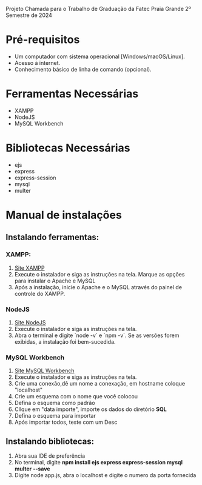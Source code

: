 Projeto Chamada para o Trabalho de Graduação da Fatec Praia Grande 2º Semestre de 2024

<h1>Pré-requisitos</h1>
<ul>
  <li>Um computador com sistema operacional [Windows/macOS/Linux].
  <li>Acesso à internet.
  <li>Conhecimento básico de linha de comando (opcional).
</ul>

<h1>Ferramentas Necessárias</h1>
<ul>
  <li>XAMPP
  <li>NodeJS
  <li>MySQL Workbench
</ul>

<h1>Bibliotecas Necessárias</h1>
<ul>
  <li>ejs
  <li>express
  <li>express-session
  <li>mysql
  <li>multer
</ul>

<h1> Manual de instalações </h1>
<h2> Instalando ferramentas: </h2>
<h3> XAMPP: </h3>
<ol>
  <li><a href="https://www.apachefriends.org/pt_br/download.html" target='_blank'>Site XAMPP</a>
  <li>Execute o instalador e siga as instruções na tela. Marque as opções para instalar o Apache e MySQL
  <li>Após a instalação, inicie o Apache e o MySQL através do painel de controle do XAMPP.
</ol>
<h3> NodeJS</h3>
<ol>
  <li><a href="https://nodejs.org/pt/download/prebuilt-installer">Site NodeJS</a>
  <li>Execute o instalador e siga as instruções na tela.
  <li>Abra o terminal e digite `node -v` e `npm -v`. Se as versões forem exibidas, a instalação foi bem-sucedida.
</ol>
<h3> MySQL Workbench </h3>
<ol>
  <li><a href="https://dev.mysql.com/downloads/workbench/">Site MySQL Workbench</a>
  <li>Execute o instalador e siga as instruções na tela.
  <li>Crie uma conexão,dê um nome a conexação,  em hostname coloque "localhost"
  <li> Crie um esquema com o nome que você colocou
  <li>Defina o esquema como padrão
  <li>Cllque em "data importe", importe os dados do diretório <b>SQL</b>
  <li> Defina o esquema para importar
  <li> Após importar todos, teste com um Desc
</ol>
<h2> Instalando bibliotecas: </h2>
<ol>
  <li> Abra sua IDE de preferência
  <li> No terminal, digite <b>npm install ejs express express-session mysql multer --save</b>
  <li> Digite node app.js, abra o localhost e digite o numero da porta fornecida
</ol>

